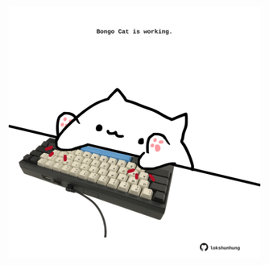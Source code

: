 <!-- built at 17/03/2024, 19:00:50 UTC -->
<p align="center">
  <img width="500" height="500" src="./ReadmeImage.svg">
</p>
